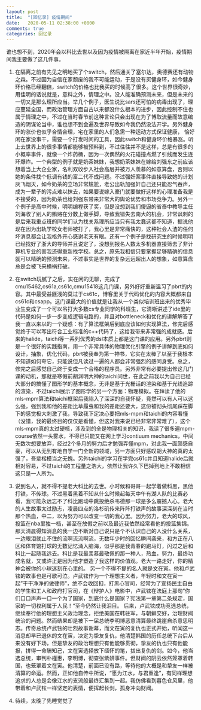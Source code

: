 ```yaml
---
layout: post
title:  "[回忆录] 疫情期间"
date:   2020-05-11 02:38:00 +0800
comments: true
categories: 回忆录
---
```


谁也想不到，2020年会以科比去世以及因为疫情被隔离在家近半年开始，疫情期间我主要做了这几件事。

1. 在隔离之前有先见之明地买了个switch，然后通关了塞尔达，奥德赛还有动物之森。不过因为自信在家颓废的我不可能运动，于是没有买健身环，如今健身环价格已经翻倍，switch的价格也比我买的时候高了很多。这个世界很奇妙，用佳明的话说就是，意料之外，情理之中。没人能准确预测未来，但是未来的一切又是那么理所应当。举几个例子，医生说比sars还可怕的病毒出现了，理应蔓延全国，而政治管理方面自古以来都没什么根本的进步，因此控制不住也属于情理之中，不过在当时春节前这种言论只会出现在为了博取流量而故意编造的阴谋论当中，谁也想不到会遍及世界导致如今我仍然没法开学。另外健身环的涨价也似乎合情合理，宅在家里的人们急需一种运动方式保证健康， 恰好闲在家没事干，需要一个打发时间的工具，因此switch和健身环价格暴涨。听上去世界上的很多事情都能够被预料到，不过往往并不是这样，总是有很多的小概率事件，就像一个炸药桶，因为一次偶然的火花碰撞点燃了引线而发生连环爆炸。一个典型的例子就是奶茶妹妹，我想奶茶妹妹在嫁给刘强东之前应该想着当上大企业家，名利双收步入社会高层并被万人羡慕的如意算盘，否则以她的条件找个低调有钱的富二代不成问题。不过强奸案事件直接导致她的计划灰飞烟灭，如今奶茶的立场非常尴尬，老公出轨加强奸自己还只能忍气吞声，成为一辈子的污点难以抹去，如果要说嫁入豪门就要做好这样的心理准备我是不接受的，因为奶茶也给刘强东带来非常大的舆论优势和市场竞争力。另外一个例子是高中时候，明明编程获了奖，但是没想到我们傻逼的省泰中教导主任刘海收了别人的贿赂在分数上做手脚，导致我错失去南大的机会，非常讽刺的是后来我重点班的同学们认为找关系理所应当只有我太蠢这都不知道，据说他现在因为出轨学校女老师被打了，我心里是非常痛快的，这种社会人渣的任何坏消息都会让我格外开心感谢老天有眼。还有一个例子是找研究生的时候明明已经找好了浙大的导师并且说定了，没想到报名人数太多机器直接筛去了非计算机专业的害我还得重新找学校。总之，原先我相信只要掌握足够精确的信息就可以精确的预测未来，不过事实是世界的复杂远远超出人的想象，如意算盘总是会被飞来横祸打破。

2. 在switch玩腻了之后，实在闲的无聊，完成了cmu15462,cs61a,cs61c,cmu15418这几门课，另外好好重新温习了pbrt的内容。其中最受益匪浅的莫过于cs61c，博客里关于代码优化的内容大概都来自cs61c和csapp。这门课最大的价值就是让我从一个类似培训班出来的优秀毕业生变成了一个可以吊打大多数cs专业同学的科班生，它清晰讲述了ide里的代码是如何一步一步变成逻辑电路的，并且对bottleneck和优化的讲解解答了我一直以来以的一个疑惑：有了算法框架后到底应该如何实现算法，修完后感觉终于可以写出符合工业标准的c++代码了，这给我带来非常强的成就感。后来的halide，taichi等一系列优秀的dsl本质上都是这门课的应用。另外pbrt则是一个很好的实践指南，用一个非常具体的物理优化引擎的例子讲解到底如何设计，抽象，优化代码，pbrt被我奉为第一神书，它实在太棒了以至于我根本不知道如何夸它，只能说但凡读过一遍的人都会非常强烈的感同身受。总之，修完之后感觉自己终于变成一个合格的程序员。另外非常有必要提出修这几门课的动机，那就是寒假前胡渊明大神的taichi问世，在此之前我以为自己已经大部分的搞懂了图形学的基本概念，无非是基于光栅话的渲染和基于光线追踪的渲染，不过taichi展示了图形学的另一个方面：物理模拟。在拜读了他的mls-mpm算法和taichi框架后我陷入了深深的自我怀疑，竟然可以有人可以这么强，强到我和他的差距比草履虫和我的差距还要大，这份被彻头彻尾踩在脚下的感觉极大刺激了我，导致我下定决心要把mls-mpm和taichi的内容看懂（没错，我的最终目的仅仅是看懂，但这对我来说已经非常非常难了），这个mls-mpm真的太过硬核，涉及到的全是物理相关的知识，我读了很多遍mpm-course依然一头雾水，不得已只能又在网上学习contiuum mechanics，中间无数次想要放弃，经过2个多月的努力后才勉强弄懂mpm，对此我一面颇感自豪，可以从无到有地自学一门全新的领域，另一方面只好感叹胡大神的真的太强了，吾辈楷模当之无愧。另外taichi的学习在学完cs61c并且知道halide后就相对容易，不过taichi的工程量之浩大，依然让我许久下巴掉到地上不敢相信这只是一人所为。

3. 说到名人，就不得不提老大科比的去世。小时候和哥哥一起学着做科黑，黑他打铁，不传球。不过黑着黑着不知从什么时候起每天中午有湖人队的比赛必看，我可能永远忘不了科比跑动中跳投绝杀韦德那一球是多么震撼人心。老大的人生故事太过励志，凌晨四点的洛杉矶传来阵阵打铁声的故事深深刻在当时那个热血，中二，以为努力可以改变一切的我心里。因为努力，老大的球风，投篮在nba里独一档，甚至在放假之前以及最近我依然经常看他的投篮集锦。那天清晨得知消息的我一边不断对自己说只是个不认识自己的人没什么关系，一边眼泪就止不住的流啊流流啊流，无数年少时的回忆瞬间袭来，和方正在八区和体育馆打球的无数记忆涌入脑海，似乎那是我青春的跑马灯，闪过之后和科比一起随我远去。科比是我最羡慕最敬佩的那一种人，热血，努力，最终功成名就，又或许正是因为他才塑造了我这样的价值观。老大一路走好，你的精神会被你的小球迷刻在心里的。
另一个不得不提的名人就是文在寅。他和卢武铉的故事也是可歌可泣。卢武铉作为一个理想主义者，年轻时和文在寅一起”干干净净的做律师“，绝不会收回扣，打黑心官司，经常为了宣扬民主自由的学生和工人和政府打官司，在《辩护人》电影中，卢武铉在法庭上那句”你们口口声声一口一个为了国家，到底什么是国家？宪法第一章第二条规定，国家的一切权利属于人民！“至今仍然让我泪目。
后来，卢武铉成功竞选总统，继续奉行他的理想主义政治理念，拒绝美国在韩驻军，与朝鲜交好，治理财阀统治的问题。然而结果却是被下一届总统李明博恶意清算最终跳崖自杀意思明志。传奇总统卢武铉的壮烈故事谢幕，而文在寅的复仇也正式开始，听闻这一消息却早已退休的文在寅，决定为挚友复仇，他清楚韩国的历任总统下台后从来没有好下场，但是挚友的政治理想只有他能够贯彻，挚友的仇也只有他能报，拼得一命酬知己，文在寅选择放下缅怀的笔，拔出复仇的剑。如今，他当选总统，审判朴槿惠，李明博，彻查张紫妍事件。但财阀的阴云依然笼罩着韩国，也笼罩着文在寅。他清楚，前面已没有路，等待他的大概是和挚友一样被清算的命运。然而，正如他自传中所说，“愿为江水，与君重逢”，有同样理想追求的人总是会像江水的支流般最终汇集到一起。我仿佛看到暮色仓风里，他带着和卢武铉一样坚定的表情，便挥起长剑，孤身冲向财阀。

4. 待续，太晚了先睡觉觉了
